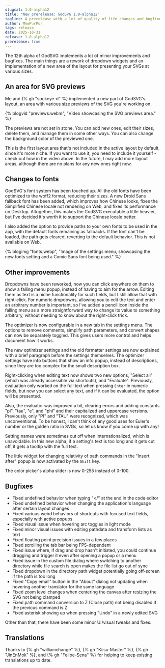 ```yaml
---
slugcat: 1.0-alpha12
title: "New prerelease: GodSVG 1.0-alpha12"
tagline: A prerelease with a lot of quality of life changes and bugfixes. It also introduces a new optional layout area that previews your SVGs at various sizes.
author: MewPurPur
tags: release
date: 2025-10-31
release: 1.0-alpha12
prerelease: true
---
```


The 12th alpha of GodSVG implements a lot of minor improvements and bugfixes. The main things are a rework of dropdown widgets and an implementation of a new area of the layout for presenting your SVGs at various sizes.

## An area for SVG previews

Me and {% gh "sockeye-d" %} implemented a new part of GodSVG's layout, an area with various size previews of the SVG you're working on.

{% blogvid "previews.webm", "Video showcasing the SVG previews area." %}

The previews are not set in stone. You can add new ones, edit their sizes, delete them, and manage them in some other ways. You can also change the background color of the previewed one.

This is the first layout area that's not included in the active layout by default, since it's more niche. If you want to use it, you need to include it yourself - check out how in the video above. In the future, I may add more layout areas, although there are no plans for any new ones right now.

## Changes to fonts

GodSVG's font system has been touched up. All the old fonts have been optimized to the woff2 format, reducing their sizes. A new Droid Sans fallback font has been added, which improves how Chinese looks, fixes the Simplified Chinese locale not rendering on Web, and fixes its performance on Desktop. Altogether, this makes the GodSVG executable a little heavier, but I've decided it's worth it to support the Chinese locale better.

I also added the option to provide paths to your own fonts to be used in the app, with the default fonts remaining as fallbacks. If the font can't be loaded, the path gets cleared, reverting to the default behavior. This is not available on Web.

{% blogimg "fonts.webp", "Image of the settings menu, showcasing the new fonts setting and a Comic Sans font being used." %}

## Other improvements

Dropdowns have been reworked, now you can click anywhere on them to show a falling menu popup, instead of having to aim for the arrow. Editing them as text is a niche functionality for such fields, but I still allow that with right-click. For numeric dropdowns, allowing you to edit the text and enter an arbitrary number is important, so I've added a pencil icon inside the falling menu as a more straightforward way to change its value to something arbitrary, without needing to know about the right-click trick.

The optimizer is now configurable in a new tab in the settings menu. The options to remove comments, simplify path parameters, and convert shapes can now be separately toggled. This gives users more control and helps document how it works.

The new optimizer settings and the old formatter settings are now explained with a brief paragraph before the settings themselves. The optimizer settings have info buttons that show an info popup, instead of descriptions, since they are too complex for the small description box.

Right-clicking when editing text now shows two new options, "Select all" (which was already accessible via shortcuts), and "Evaluate". Previously, evaluation only worked on the full text when pressing `Enter` in numeric fields, but now you can select any text, and if it can be evaluated, the option will be presented.

Also, the evaluator was improved a bit, clearing errors and adding constants "pi", "tau", "e", and "phi" and their capitalized and uppercase versions. Previously, only "PI" and "TAU" were recognized, which was unconventional. To be honest, I can't think of any good uses for Euler's number or the golden ratio in SVGs, so let us know if you come up with any!

Setting names were sometimes cut off when internationalized, which is unavoidable. In this new alpha, if a setting's text is too long and it gets cut off, it gets a tooltip with the full text.

The little widget for changing relativity of path commands in the "Insert after" popup is now activated by the `Shift` key.

The color picker's alpha slider is now 0-255 instead of 0-100.

## Bugfixes

- Fixed undefined behavior when typing "</" at the end in the code editor
- Fixed undefined behavior when changing the application's language after certain layout changes
- Fixed various weird behaviors of shortcuts with focused text fields, especially with active popups
- Fixed visual issue when hovering arc toggles in light mode
- Fixed minor visual issues with editing pathdata and transform lists as text
- Fixed floating point precision issues in a few places
- Fixed scrolling the tab bar being FPS-dependent
- Fixed issue where, if drag and drop hasn't initiated, you could continue dragging and trigger it even after opening a popup or a menu
- Fixed issue in the custom file dialog where switching to another directory while file search is open makes the file list go out of sync
- Fixed dropdown in the directory path widget potentially going off-screen if the path is too long
- Fixed "Copy email" button in the "About" dialog not updating when hovering another translator for the same language
- Fixed zoom level changes when centering the canvas after resizing the SVG not being clamped
- Fixed path command conversion to Z (Close path) not being disabled if the previous command is Z
- Fixed asterisk showing up when pressing "Undo" in a newly edited SVG

Other than that, there have been some minor UI/visual tweaks and fixes.

## Translations

Thanks to {% gh "williamchange" %}, {% gh "Kiisu-Master" %}, {% gh "JinEnMok" %}, and {% gh "Felipe-Sena" %} for helping to keep existing translations up to date.
